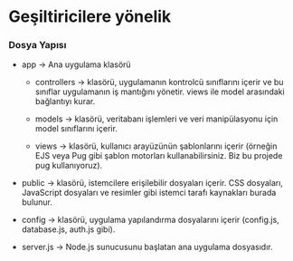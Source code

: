# Geşiltiricilere yönelik

### Dosya Yapısı
- app -> Ana uygulama klasörü

    * controllers -> klasörü, uygulamanın kontrolcü sınıflarını içerir ve bu sınıflar uygulamanın iş mantığını yönetir. views ile model arasındaki bağlantıyı kurar.

    * models -> klasörü, veritabanı işlemleri ve veri manipülasyonu için model sınıflarını içerir.

    * views -> klasörü, kullanıcı arayüzünün şablonlarını içerir (örneğin EJS veya Pug gibi şablon motorları kullanabilirsiniz. Biz bu projede pug kullanıyoruz).

- public -> klasörü, istemcilere erişilebilir dosyaları içerir. CSS dosyaları, JavaScript dosyaları ve resimler gibi istemci tarafı kaynakları burada bulunur.

- config -> klasörü, uygulama yapılandırma dosyalarını içerir (config.js, database.js, auth.js gibi).

- server.js -> Node.js sunucusunu başlatan ana uygulama dosyasıdır.